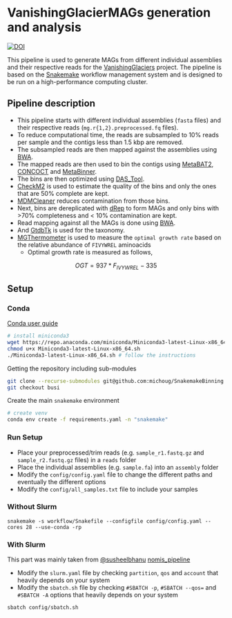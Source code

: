 # VanishingGlacierMAGs generation and analysis

[![DOI](https://zenodo.org/badge/657517189.svg)](https://zenodo.org/doi/10.5281/zenodo.10648954)

This pipeline is used to generate MAGs from different individual assemblies and their respective reads for the [VanishingGlaciers](https://www.glacierstreams.ch/) project. The pipeline is based on the [Snakemake](https://snakemake.readthedocs.io/en/stable/) workflow management system and is designed to be run on a high-performance computing cluster.

## Pipeline description

- This pipeline starts with different individual assemblies (`fasta` files) and their respective reads (`mg.r{1,2}.preprocessed.fq` files).
- To reduce computational time, the reads are subsampled to 10% reads per sample and the contigs less than 1.5 kbp are removed.
- The subsampled reads are then mapped against the assemblies using [BWA](https://github.com/lh3/bwa).
- The mapped reads are then used to bin the contigs using [MetaBAT2](https://bitbucket.org/berkeleylab/metabat/src/master/), [CONCOCT](https://github.com/BinPro/CONCOCT) and [MetaBinner](https://github.com/ziyewang/MetaBinner).
- The bins are then optimized using [DAS_Tool](https://github.com/cmks/DAS_Tool).
- [CheckM2](https://github.com/chklovski/CheckM2) is used to estimate the quality of the bins and only the ones that are 50% complete are kept.
- [MDMCleaner](https://github.com/KIT-IBG-5/mdmcleaner) reduces contamination from those bins.
- Next, bins are dereplicated with [dRep](https://github.com/MrOlm/drep) to form MAGs and only bins with >70% completeness and < 10% contamination are kept.
- Read mapping against all the MAGs is done using [BWA](https://github.com/lh3/bwa). 
- And [GtdbTk](https://github.com/Ecogenomics/GTDBTk) is used for the taxonomy.
- [MGThermometer](https://doi.org/10.1101/2022.07.14.499854) is used to measure the `optimal growth rate` based on the relative abundance of `FIVYWREL` aminoacids
  - Optimal growth rate is measured as follows,
```math
OGT = 937 * F_{IVYWREL} − 335
```


## Setup

### Conda

[Conda user guide](https://docs.conda.io/projects/conda/en/latest/user-guide/index.html)

```bash
# install miniconda3
wget https://repo.anaconda.com/miniconda/Miniconda3-latest-Linux-x86_64.sh
chmod u+x Miniconda3-latest-Linux-x86_64.sh
./Miniconda3-latest-Linux-x86_64.sh # follow the instructions
```

Getting the repository including sub-modules
```bash
git clone --recurse-submodules git@github.com:michoug/SnakemakeBinning.git
git checkout busi
```

Create the main `snakemake` environment

```bash
# create venv
conda env create -f requirements.yaml -n "snakemake"
```

### Run Setup
* Place your preprocessed/trim reads (e.g. `sample_r1.fastq.gz` and `sample_r2.fastq.gz` files) in a `reads` folder
* Place the individual assemblies (e.g. `sample.fa`) into an `assembly` folder
* Modify the `config/config.yaml` file to change the different paths and eventually the different options
* Modify the `config/all_samples.txt` file to include your samples

### Without Slurm

`snakemake -s workflow/Snakefile --configfile config/config.yaml --cores 28 --use-conda -rp`

### With Slurm

This part was mainly taken from [@susheelbhanu](https://github.com/susheelbhanu/) [nomis_pipeline](https://github.com/susheelbhanu/nomis_pipeline)

* Modify the `slurm.yaml` file by checking `partition`, `qos` and `account` that heavily depends on your system
* Modify the `sbatch.sh` file by checking `#SBATCH -p`, `#SBATCH --qos=` and `#SBATCH -A` options that heavily depends on your system

`sbatch config/sbatch.sh`

